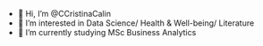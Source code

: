 - 👋 Hi, I’m @CCristinaCalin
- 👀 I’m interested in Data Science/ Health & Well-being/ Literature
- 🌱 I’m currently studying MSc Business Analytics


<!---
CCristinaCalin/CCristinaCalin is a ✨ special ✨ repository because its `README.md` (this file) appears on your GitHub profile.
You can click the Preview link to take a look at your changes.
--->
